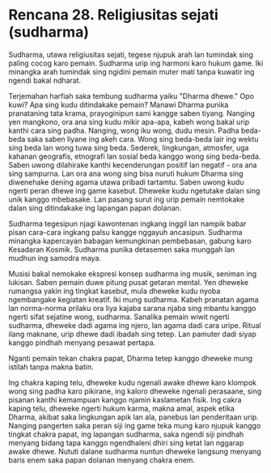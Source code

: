 # Rencana 28. Religiusitas sejati (sudharma)

Sudharma, utawa religiusitas sejati, tegese njupuk arah lan tumindak sing paling cocog karo pemain. Sudharma urip ing harmoni karo hukum game. Iki minangka arah tumindak sing ngidini pemain muter mati tanpa kuwatir ing ngendi bakal ndharat.

Terjemahan harfiah saka tembung sudharma yaiku "Dharma dhewe." Opo kuwi? Apa sing kudu ditindakake pemain? Manawi Dharma punika pranataning tata krama, prayoginipun sami kangge saben tiyang. Nanging yen mangkono, ora ana sing kudu mikir apa-apa, kabeh wong bakal urip kanthi cara sing padha. Nanging, wong iku wong, dudu mesin. Padha beda-beda saka saben liyane ing akeh cara. Wong sing beda-beda lair ing wektu sing beda lan wong tuwa sing beda. Sederek, lingkungan, atmosfer, uga kahanan geografis, etnografi lan sosial beda kanggo wong sing beda-beda. Saben uwong dilahirake kanthi kecenderungan positif lan negatif - ora ana sing sampurna. Lan ora ana wong sing bisa nuruti hukum Dharma sing diwenehake dening agama utawa pribadi tartamtu. Saben uwong kudu ngerti peran dhewe ing game kasebut. Dheweke kudu ngetutake dalan sing unik kanggo mbebasake. Lan pasang surut ing urip pemain nemtokake dalan sing ditindakake ing lapangan papan dolanan.

Sudharma tegesipun njagi kawontenan ingkang inggil lan nampik babar pisan cara-cara ingkang palsu kangge nggayuh ancasipun. Sudharma minangka kapercayan babagan kemungkinan pembebasan, gabung karo Kesadaran Kosmik. Sudharma punika detasemen saka munggah lan mudhun ing samodra maya.

Musisi bakal nemokake ekspresi konsep sudharma ing musik, seniman ing lukisan. Saben pemain duwe pitung pusat getaran mental. Yen dheweke rumangsa yakin ing tingkat kasebut, mula dheweke kudu nyoba ngembangake kegiatan kreatif. Iki mung sudharma. Kabeh pranatan agama lan norma-norma prilaku ora liya kajaba sarana njaba sing mbantu kanggo ngerti sifat sejatine wong, sudharma. Sanalika pemain wiwit ngerti sudharma, dheweke dadi agama ing njero, lan agama dadi cara uripe. Ritual ilang maknane, urip dhewe dadi ibadah sing tetep. Lan pamuter dadi siyap kanggo pindhah menyang pesawat pertapa.

Nganti pemain tekan chakra papat, Dharma tetep kanggo dheweke mung istilah tanpa makna batin.

Ing chakra kaping telu, dheweke kudu ngenali awake dhewe karo klompok wong sing padha karo pikirane, ing kaloro dheweke ngenali perasaane, sing pisanan kanthi kemampuan kanggo njamin kaslametan fisik. Ing cakra kaping telu, dheweke ngerti hukum karma, makna amal, aspek etika Dharma, akibat saka lingkungan apik lan ala, panebus lan penderitaan urip. Nanging pangerten saka peran siji ing game teka mung karo njupuk kanggo tingkat chakra papat, ing lapangan sudharma, saka ngendi siji pindhah menyang bidang tapa kanggo ngendhaleni dhiri sing ketat lan nggarap awake dhewe. Nututi dalane sudharma nuntun dheweke langsung menyang baris enem saka papan dolanan menyang chakra enem.

